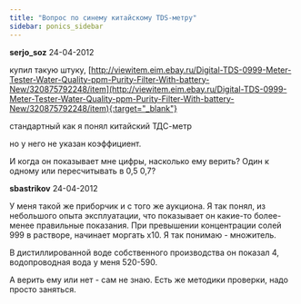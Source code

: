 ```yaml
---
title: "Вопрос по синему китайскому TDS-метру"
sidebar: ponics_sidebar
---
```


**serjo_soz** 24-04-2012

купил такую штуку, [http://viewitem.eim.ebay.ru/Digital-TDS-0999-Meter-Tester-Water-Quality-ppm-Purity-Filter-With-battery-New/320875792248/item](http://viewitem.eim.ebay.ru/Digital-TDS-0999-Meter-Tester-Water-Quality-ppm-Purity-Filter-With-battery-New/320875792248/item){:target="_blank"}

стандартный как я понял китайский ТДС-метр 

но у него не указан коэффициент.

И когда он показывает мне цифры, насколько ему верить? Один к одному или пересчитывать в 0,5 0,7?


**sbastrikov** 24-04-2012

У меня такой же приборчик и с того же аукциона. Я так понял, из небольшого опыта эксплуатации, что показывает он какие-то более-менее правильные показания. При превышении концентрации солей 999 в растворе, начинает моргать х10. Я так понимаю - множитель.

В дистиллированной воде собственного производства он показал 4, водопроводная вода у меня 520-590.

А верить ему или нет - сам не знаю. Есть же методики проверки, надо просто заняться. 


